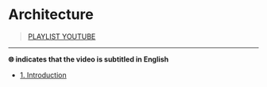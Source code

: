 # Architecture

> [PLAYLIST YOUTUBE](#)

---

**🌐 indicates that the video is subtitled in English**

+ [1. Introduction](#)
